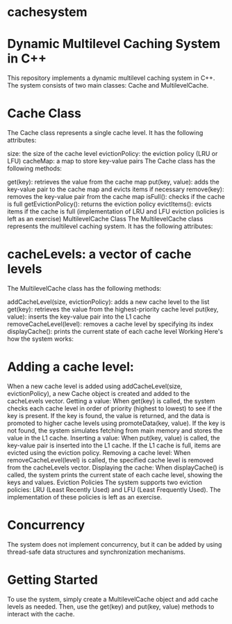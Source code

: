# cachesystem
# Dynamic Multilevel Caching System in C++
This repository implements a dynamic multilevel caching system in C++. The system consists of two main classes: Cache and MultilevelCache.

# Cache Class
The Cache class represents a single cache level. It has the following attributes:

size: the size of the cache level
evictionPolicy: the eviction policy (LRU or LFU)
cacheMap: a map to store key-value pairs
The Cache class has the following methods:

get(key): retrieves the value from the cache map
put(key, value): adds the key-value pair to the cache map and evicts items if necessary
remove(key): removes the key-value pair from the cache map
isFull(): checks if the cache is full
getEvictionPolicy(): returns the eviction policy
evictItems(): evicts items if the cache is full (implementation of LRU and LFU eviction policies is left as an exercise)
MultilevelCache Class
The MultilevelCache class represents the multilevel caching system. It has the following attributes:

# cacheLevels: a vector of cache levels
The MultilevelCache class has the following methods:

addCacheLevel(size, evictionPolicy): adds a new cache level to the list
get(key): retrieves the value from the highest-priority cache level
put(key, value): inserts the key-value pair into the L1 cache
removeCacheLevel(level): removes a cache level by specifying its index
displayCache(): prints the current state of each cache level
Working
Here's how the system works:

# Adding a cache level: 
When a new cache level is added using addCacheLevel(size, evictionPolicy), a new Cache object is created and added to the cacheLevels vector.
Getting a value: When get(key) is called, the system checks each cache level in order of priority (highest to lowest) to see if the key is present. If the key is found, the value is returned, and the data is promoted to higher cache levels using promoteData(key, value). If the key is not found, the system simulates fetching from main memory and stores the value in the L1 cache.
Inserting a value: When put(key, value) is called, the key-value pair is inserted into the L1 cache. If the L1 cache is full, items are evicted using the eviction policy.
Removing a cache level: When removeCacheLevel(level) is called, the specified cache level is removed from the cacheLevels vector.
Displaying the cache: When displayCache() is called, the system prints the current state of each cache level, showing the keys and values.
Eviction Policies
The system supports two eviction policies: LRU (Least Recently Used) and LFU (Least Frequently Used). The implementation of these policies is left as an exercise.

# Concurrency
The system does not implement concurrency, but it can be added by using thread-safe data structures and synchronization mechanisms.

# Getting Started
To use the system, simply create a MultilevelCache object and add cache levels as needed. Then, use the get(key) and put(key, value) methods to interact with the cache.

